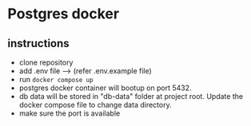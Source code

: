 # Postgres docker

## instructions

- clone repository
- add .env file --> (refer .env.example file)
- run `docker compose up`
- postgres docker container will bootup on port 5432.
- db data will be stored in "db-data" folder at project root. Update the docker compose file to change data directory.
- make sure the port is available
